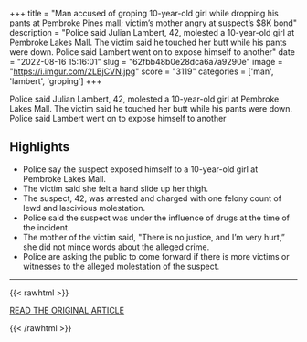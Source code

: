 +++
title = "Man accused of groping 10-year-old girl while dropping his pants at Pembroke Pines mall; victim’s mother angry at suspect’s $8K bond"
description = "Police said Julian Lambert, 42, molested a 10-year-old girl at Pembroke Lakes Mall. The victim said he touched her butt while his pants were down. Police said Lambert went on to expose himself to another"
date = "2022-08-16 15:16:01"
slug = "62fbb48b0e28dca6a7a9290e"
image = "https://i.imgur.com/2LBjCVN.jpg"
score = "3119"
categories = ['man', 'lambert', 'groping']
+++

Police said Julian Lambert, 42, molested a 10-year-old girl at Pembroke Lakes Mall. The victim said he touched her butt while his pants were down. Police said Lambert went on to expose himself to another

## Highlights

- Police say the suspect exposed himself to a 10-year-old girl at Pembroke Lakes Mall.
- The victim said she felt a hand slide up her thigh.
- The suspect, 42, was arrested and charged with one felony count of lewd and lascivious molestation.
- Police said the suspect was under the influence of drugs at the time of the incident.
- The mother of the victim said, "There is no justice, and I’m very hurt,” she did not mince words about the alleged crime.
- Police are asking the public to come forward if there is more victims or witnesses to the alleged molestation of the suspect.

---

{{< rawhtml >}}
  <p class="article-category">
    <a target="_blank" href="https://wsvn.com/news/local/broward/man-accused-of-groping-10-year-old-girl-while-dropping-his-pants-at-pembroke-pines-mall-victims-mother-angry-at-suspects-8k-bond/">READ THE ORIGINAL ARTICLE</a>
  </p>
{{< /rawhtml >}}
